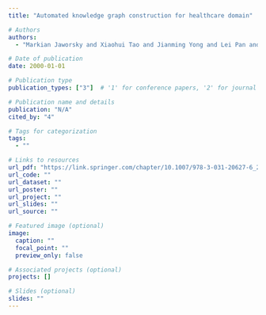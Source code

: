 ```yaml
---
title: "Automated knowledge graph construction for healthcare domain"

# Authors
authors:
  - "Markian Jaworsky and Xiaohui Tao and Jianming Yong and Lei Pan and Ji Zhang and Shiva Pokhrel"

# Date of publication
date: 2000-01-01

# Publication type
publication_types: ["3"]  # '1' for conference papers, '2' for journal articles, '3' for preprints

# Publication name and details
publication: "N/A"
cited_by: "4"

# Tags for categorization
tags:
  - ""

# Links to resources
url_pdf: "https://link.springer.com/chapter/10.1007/978-3-031-20627-6_24"  # Link to the resource
url_code: ""
url_dataset: ""
url_poster: ""
url_project: ""
url_slides: ""
url_source: ""

# Featured image (optional)
image:
  caption: ""
  focal_point: ""
  preview_only: false

# Associated projects (optional)
projects: []

# Slides (optional)
slides: ""
---
```

